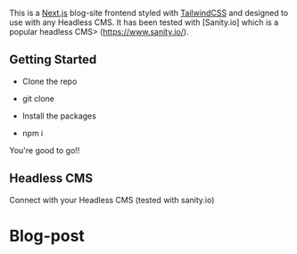 This is a [Next.js](https://nextjs.org/) blog-site frontend styled with [TailwindCSS](https://tailwindcss.com/) and designed to use with any Headless CMS. It has been tested with [Sanity.io] which is a popular headless CMS> (https://www.sanity.io/).

## Getting Started

* Clone the repo
- git clone <repo-link>
* Install the packages 
- npm i 

You're good to go!!

## Headless CMS
Connect with your Headless CMS (tested with sanity.io)
# Blog-post
